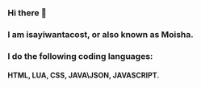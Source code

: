 ### Hi there 👋

### I am isayiwantacost, or also known as Moisha.
### I do the following coding languages:
#### HTML, LUA, CSS, JAVA\JSON, JAVASCRIPT.

